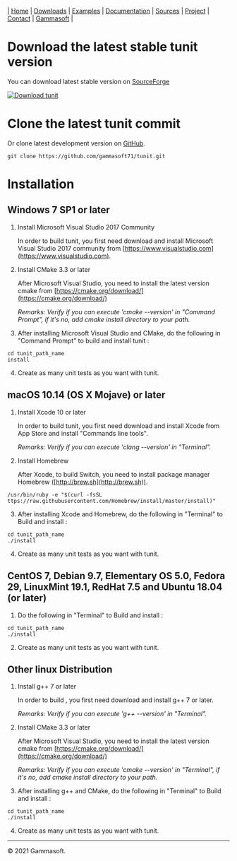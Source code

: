 | [Home](home.md) | [Downloads](downloads.md) | [Examples](examples.md) | [Documentation](documentation.md) | [Sources](https://github.com/gammasoft71/tunit) | [Project](https://sourceforge.net/projects/tunitpro/) | [Contact](contact.md) | [Gammasoft](https://gammasoft71.wixsite.com/gammasoft) |

# Download the latest stable tunit version

You can download latest stable version on [SourceForge](https://sourceforge.net/projects/tunitpro/)

[![Download tunit](https://a.fsdn.com/con/app/sf-download-button)](https://sourceforge.net/projects/tunitpro/files/latest/download)

# Clone the latest tunit commit

Or clone latest development version on [GitHub](https://github.com/gammasoft71/tunit).

```shell
git clone https://github.com/gammasoft71/tunit.git
```

# Installation

## Windows 7 SP1 or later

1. Install Microsoft Visual Studio 2017 Community
  
   In order to build tunit, you first need download and install Microsoft Visual Studio 2017 community from [https://www.visualstudio.com](https://www.visualstudio.com).

2. Install CMake 3.3 or later
  
   After Microsoft Visual Studio, you need to install the latest version cmake from [https://cmake.org/download/](https://cmake.org/download/)
   
   *Remarks: Verify if you can execute 'cmake --version' in "Command Prompt", if it's no, add cmake install directory to your path.*

3. After installing Microsoft Visual Studio and CMake, do the following in "Command Prompt" to build and install tunit :

```shell
cd tunit_path_name
install
```

4. Create as many unit tests as you want with tunit.


## macOS 10.14 (OS X Mojave) or later

1. Install Xcode 10 or later
  
   In order to build tunit, you first need download and install Xcode from App Store and install "Commands line tools".

   *Remarks: Verify if you can execute 'clang --version' in "Terminal".*

2. Install Homebrew
  
   After Xcode, to build Switch, you need to install package manager Homebrew ([http://brew.sh](http://brew.sh)).
   
```shell
/usr/bin/ruby -e "$(curl -fsSL ttps://raw.githubusercontent.com/Homebrew/install/master/install)"
```

3. After installing Xcode and Homebrew, do the following in "Terminal" to Build and install :

```shell
cd tunit_path_name
./install
```

4. Create as many unit tests as you want with tunit.

## CentOS 7, Debian 9.7, Elementary OS 5.0, Fedora 29, LinuxMint 19.1, RedHat 7.5 and Ubuntu 18.04 (or later)

1. Do the following in "Terminal" to Build and install :

```shell
cd tunit_path_name
./install
```

2. Create as many unit tests as you want with tunit.


## Other linux Distribution

1. Install g++ 7 or later
  
   In order to build , you first need download and install g++ 7 or later.

   *Remarks: Verify if you can execute 'g++ --version' in "Terminal".*

2. Install CMake 3.3 or later
  
   After Microsoft Visual Studio, you need to install the latest version cmake from [https://cmake.org/download/](https://cmake.org/download/)

   *Remarks: Verify if you can execute 'cmake --version' in "Terminal", if it's no, add cmake install directory to your path.*

3. After installing g++ and CMake, do the following in "Terminal" to Build and install :

```shell
cd tunit_path_name
./install
```

4. Create as many unit tests as you want with tunit.

______________________________________________________________________________________________

© 2021 Gammasoft.
